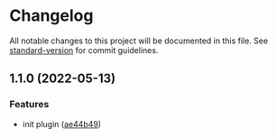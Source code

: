 # Changelog

All notable changes to this project will be documented in this file. See [standard-version](https://github.com/conventional-changelog/standard-version) for commit guidelines.

## 1.1.0 (2022-05-13)


### Features

* init plugin ([ae44b49](https://github.com/SeakeyCode/file-upload-webpack-plugin/commit/ae44b492062945e8e1f2a838d83a209aef669133))
